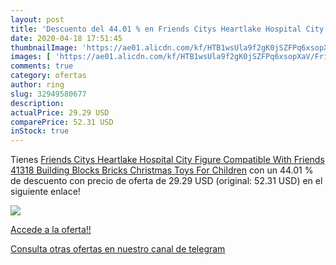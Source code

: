 ```yaml
---
layout: post
title: 'Descuento del 44.01 % en Friends Citys Heartlake Hospital City Fi'
date: 2020-04-18 17:51:45
thumbnailImage: 'https://ae01.alicdn.com/kf/HTB1wsUla9f2gK0jSZFPq6xsopXaV/Friends-Citys-Heartlake-Hospital-City-Figure-Compatible-With-Friends-41318-Building-Blocks-Bricks-Christmas-Toys-For.jpg_350x350._SL200_.jpg'
images: [ 'https://ae01.alicdn.com/kf/HTB1wsUla9f2gK0jSZFPq6xsopXaV/Friends-Citys-Heartlake-Hospital-City-Figure-Compatible-With-Friends-41318-Building-Blocks-Bricks-Christmas-Toys-For.jpg_350x350._SL200_.jpg' ]
comments: true
category: ofertas
author: ring
slug: 32949580677
description:
actualPrice: 29.29 USD
comparePrice: 52.31 USD
inStock: true
---
```


Tienes [Friends Citys Heartlake Hospital City Figure Compatible With Friends 41318 Building Blocks Bricks Christmas Toys For Children](https://www.amazon.com/dp/32949580677/?tag=redken08-20) con un 44.01 % de descuento con precio de oferta de 29.29 USD (original: 52.31 USD) en el siguiente enlace!

[![](https://ae01.alicdn.com/kf/HTB1wsUla9f2gK0jSZFPq6xsopXaV/Friends-Citys-Heartlake-Hospital-City-Figure-Compatible-With-Friends-41318-Building-Blocks-Bricks-Christmas-Toys-For.jpg_350x350._SL200_.jpg)](https://www.amazon.com/dp/32949580677/?tag=redken08-20)

[Accede a la oferta!!](https://www.amazon.com/dp/32949580677/?tag=redken08-20)

[Consulta otras ofertas en nuestro canal de telegram](https://t.me/s/ofertas25)
